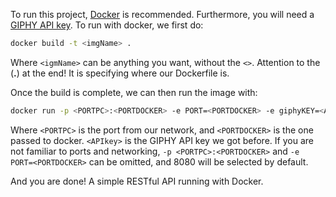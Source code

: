 To run this project, [Docker](https://docs.docker.com/get-docker/ "Get Docker") is recommended.
Furthermore, you will need a [GIPHY API key](https://developers.giphy.com/docs/api#quick-start-guide "Quickstart GIPHY").
To run with docker, we first do:
```bash
docker build -t <imgName> .
```
Where `<igmName>` can be anything you want, without the `<>`. Attention to the (<strong>.</strong>) at the end! It is specifying where our Dockerfile is.

Once the build is complete, we can then run the image with:
```bash
docker run -p <PORTPC>:<PORTDOCKER> -e PORT=<PORTDOCKER> -e giphyKEY=<APIkey> -d <imgName>
```
Where `<PORTPC>` is the port from our network, and `<PORTDOCKER>` is the one passed to docker. `<APIkey>` is the GIPHY API key we got before.
If you are not familiar to ports and networking, `-p <PORTPC>:<PORTDOCKER>` and `-e PORT=<PORTDOCKER>` can be omitted, and 8080 will be selected by default.

And you are done! A simple RESTful API running with Docker.
